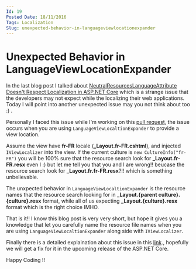 ```yaml
---
Id: 19
Posted Date: 18/11/2016
Tags: Localization 
Slug: unexpected-behavior-in-languageviewlocationexpander
---
```

# Unexpected Behavior in LanguageViewLocationExpander

In the last blog post I talked about [NeutralResourcesLanguageAttribute Doesn't Respect Localization in ASP.NET Core](http://www.hishambinateya.com/neutralresourceslanguageattribute-doesn%27t-respect-localization-in-asp.net-core) which is a strange issue that the developers may not expect while the localizing their web applications. Today I will point into another unexpected issue may you not think about too :) .

Personally I faced this issue while I'm working on this [pull request](https://github.com/aspnet/Entropy/pull/134), the issue occurs when you are using `LanguageViewLocaltionExpander` to provide a view location.

Assume the view have **fr-FR** locale (**_Layout.fr-FR.cshtml**), and injected `IViewLocalizer` into the view. If the current culture is `new CultureInfo("fr-FR")` you will be 100% sure that the resource search look for **_Layout.fr-FR.resx** even I :) but let me tell you that you and I are wrong!! beucase the resource search look for **_Layout.fr.fr-FR.resx**?!! which is something unbelievable.

The unxpected behavior in `LanguageViewLocaltionExpander` is the resource names that the resource search looking for in **_Layout.{parent culture}.{culture}.resx** format, while all of us expecting **_Layout.{culture}.resx** format which is the right choice IMHO.

That is it!! I know this blog post is very very short, but hope it gives you a knowledge that let you carefully name the resource file names when you are using `LanguageViewLocaltionExpander` along side with `IViewLocalizer`.

Finally there is a detailed explaination about this issue in this [link](https://github.com/aspnet/Mvc/issues/5441)., hopefully we will get a fix for it in the upcoming release of the ASP.NET Core.

Happy Coding !!